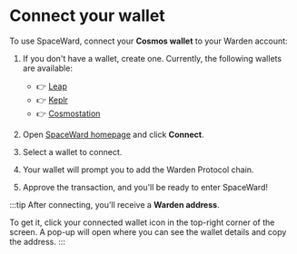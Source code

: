 ﻿---
sidebar_position: 3
---

# Connect your wallet

To use SpaceWard, connect your **Cosmos wallet** to your Warden account:

1. If you don't have a wallet, create one. Currently, the following wallets are available:

   - 👉 [Leap](https://leapwallet.io/download) 
   - 👉 [Keplr](https://www.keplr.app/download)
   - 👉 [Cosmostation](https://www.cosmostation.io/products/cosmostation_extension) 

1. Open [SpaceWard homepage](https://spaceward.buenavista.wardenprotocol.org) and click **Connect**.
    
2. Select a wallet to connect.
    
3. Your wallet will prompt you to add the Warden Protocol chain.

4. Approve the transaction, and you'll be ready to enter SpaceWard!

:::tip
After connecting, you'll receive a **Warden address**.

To get it, click your connected wallet icon in the top-right corner of the screen. A pop-up will open where you can see the wallet details and copy the address.
:::